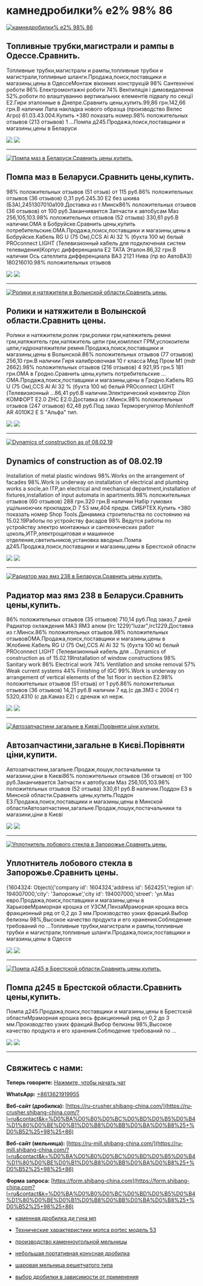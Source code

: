 # камнедробилки% е2% 98% 86

<a href="https://swt.shibang-china.com/?l=ru&img&k=%D0%BA%D0%B0%D0%BC%D0%BD%D0%B5%D0%B4%D1%80%D0%BE%D0%B1%D0%B8%D0%BB%D0%BA%D0%B8%25+%D0%B52%25+98%25+86" target="_blank">![камнедробилки% е2% 98% 86](http://static.shibang-china.com/all-800x300/516.jpg)</a>

## Топливные трубки,магистрали и рампы в Одессе.Сравнить.
Топливные трубки,магистрали и рампы,топливные трубки и магистрали,топливные шланги.Продажа,поиск,поставщики и магазины,цены в ОдессеМонтаж віконних конструкцій 98% Сантехнічні роботи 86% Електромонтажні роботи 74% Вентиляція і димовидалення 52%.роботи по влаштуванню вертикальних елементів підвалу по секції Е2.Гири эталонные в Днепре.Сравнить цены,купить.99,86 грн.142,66 грн.В наличии Лапа накладка нового образца (производство Велес Агро) 61.03.43.004.Купить +380 показать номер.98% положительных отзывов (213 отзывов) 1 …Помпа д245.Продажа,поиск,поставщики и магазины,цены в Беларуси


<a href="https://whatsapp.shibangsoft.com/WhatsApp.php" target="_blank" title="WhatsApp">![](http://static.shibang-china.com/icon/whatsapp.png)</a> <a href="https://swt.shibang-china.com/?l=ru&icon&k=%D0%BA%D0%B0%D0%BC%D0%BD%D0%B5%D0%B4%D1%80%D0%BE%D0%B1%D0%B8%D0%BB%D0%BA%D0%B8%25+%D0%B52%25+98%25+86" target="_blank">![](http://static.shibang-china.com/icon/chat-ru.png)</a>

---

<a href="https://swt.shibang-china.com/?l=ru&img&k=%D0%BA%D0%B0%D0%BC%D0%BD%D0%B5%D0%B4%D1%80%D0%BE%D0%B1%D0%B8%D0%BB%D0%BA%D0%B8%25+%D0%B52%25+98%25+86" target="_blank">![Помпа маз в Беларуси.Сравнить цены,купить.](http://static.shibang-china.com/all-800x300/186.jpg)</a>

## Помпа маз в Беларуси.Сравнить цены,купить.
98% положительных отзывов (51 отзыв) от 115 руб.86% положительных отзывов (36 отзывов) 0,31 руб.245.30 Е2 без шкива (БЗА),2451307010a109.Доставка из г.Минск86% положительных отзывов (36 отзывов) от 100 руб.Заканчивается Запчасти к автобусам Маз 256,105,103.98% положительных отзывов (52 отзыва) 330,61 руб.В наличии.ОМА в Бобруйске.Сравнить цены,купить потребительские.ОМА.Продажа,поиск,поставщики и магазины,цены в Бобруйске.Кабель RG U (75 Ом),CCS Al Al 32 % (бухта 100 м) белый PROconnect LIGHT (Телевизионный кабель для подключения систем телевидения)Корпус дифференциала Е2 ТАТА Эталон.86,32 грн.В наличии Ось сателлита дифференциала ВАЗ 2121 Нива (пр во АвтоВАЗ) 180216010.98% положительных отзывов


<a href="https://whatsapp.shibangsoft.com/WhatsApp.php" target="_blank" title="WhatsApp">![](http://static.shibang-china.com/icon/whatsapp.png)</a> <a href="https://swt.shibang-china.com/?l=ru&icon&k=%D0%BA%D0%B0%D0%BC%D0%BD%D0%B5%D0%B4%D1%80%D0%BE%D0%B1%D0%B8%D0%BB%D0%BA%D0%B8%25+%D0%B52%25+98%25+86" target="_blank">![](http://static.shibang-china.com/icon/chat-ru.png)</a>

---

<a href="https://swt.shibang-china.com/?l=ru&img&k=%D0%BA%D0%B0%D0%BC%D0%BD%D0%B5%D0%B4%D1%80%D0%BE%D0%B1%D0%B8%D0%BB%D0%BA%D0%B8%25+%D0%B52%25+98%25+86" target="_blank">![Ролики и натяжители в Волынской области.Сравнить цены.](http://static.shibang-china.com/all-800x300/420.jpg)</a>

## Ролики и натяжители в Волынской области.Сравнить цены.
Ролики и натяжители,ролик грм,ролики грм,натяжитель ремня грм,натяжитель грм,натяжитель цепи грм,комплект ГРМ,успокоители цепи,гидронатяжители ремня.Продажа,поиск,поставщики и магазины,цены в Волынской.86% положительных отзывов (77 отзывов) 256,10 грн.В наличии Гиря калибровочная 10 г класса Мед Пром М1 (mdr 2662).98% положительных отзывов (216 отзывов) 4 921,95 грн.5 181 грн.ОМА в Гродно.Сравнить цены,купить потребительские …ОМА.Продажа,поиск,поставщики и магазины,цены в Гродно.Кабель RG U (75 Ом),CCS Al Al 32 % (бухта 100 м) белый PROconnect LIGHT (Телевизионный …86,41 руб.В наличии.Электрический конвектор Zilon КОМФОРТ E2.0 ZHC Е2.0.Доставка из г.Минск.98% положительных отзывов (247 отзывов) 62,48 руб.Под заказ Терморегулятор Mohlenhoff AR 4010K2 E S &quot;Альфа&quot; тип.


<a href="https://whatsapp.shibangsoft.com/WhatsApp.php" target="_blank" title="WhatsApp">![](http://static.shibang-china.com/icon/whatsapp.png)</a> <a href="https://swt.shibang-china.com/?l=ru&icon&k=%D0%BA%D0%B0%D0%BC%D0%BD%D0%B5%D0%B4%D1%80%D0%BE%D0%B1%D0%B8%D0%BB%D0%BA%D0%B8%25+%D0%B52%25+98%25+86" target="_blank">![](http://static.shibang-china.com/icon/chat-ru.png)</a>

---

<a href="https://swt.shibang-china.com/?l=ru&img&k=%D0%BA%D0%B0%D0%BC%D0%BD%D0%B5%D0%B4%D1%80%D0%BE%D0%B1%D0%B8%D0%BB%D0%BA%D0%B8%25+%D0%B52%25+98%25+86" target="_blank">![Dynamics of construction as of 08.02.19](http://static.shibang-china.com/all-800x300/1349.jpg)</a>

## Dynamics of construction as of 08.02.19
Installation of metal plastic windows 98%.Works on the arrangement of facades 98%.Work is underway on installation of electrical and plumbing works a socle,an ITP,an electrical and mechanical department,installation of fixtures,installation of input automata in apartments.98% положительных отзывов (60 отзывов) 288 грн.320 грн.В наличии Набір гумових ущільнюючих прокладок,D 7 53 мм,404 предм. СИБРТЕХ.Купить +380 показать номер Shop Tools.Динамика строительства по состоянию на 15.02.19Работы по устройству фасадов 98% Ведутся работы по устройству электро монтажных и сантехнических работ цоколь,ИТР,электрощитовая и машинное отделение,светильников,установка вводных.Помпа д245.Продажа,поиск,поставщики и магазины,цены в Брестской области


<a href="https://whatsapp.shibangsoft.com/WhatsApp.php" target="_blank" title="WhatsApp">![](http://static.shibang-china.com/icon/whatsapp.png)</a> <a href="https://swt.shibang-china.com/?l=ru&icon&k=%D0%BA%D0%B0%D0%BC%D0%BD%D0%B5%D0%B4%D1%80%D0%BE%D0%B1%D0%B8%D0%BB%D0%BA%D0%B8%25+%D0%B52%25+98%25+86" target="_blank">![](http://static.shibang-china.com/icon/chat-ru.png)</a>

---

<a href="https://swt.shibang-china.com/?l=ru&img&k=%D0%BA%D0%B0%D0%BC%D0%BD%D0%B5%D0%B4%D1%80%D0%BE%D0%B1%D0%B8%D0%BB%D0%BA%D0%B8%25+%D0%B52%25+98%25+86" target="_blank">![Радиатор маз ямз 238 в Беларуси.Сравнить цены,купить.](http://static.shibang-china.com/all-800x300/900.jpg)</a>

## Радиатор маз ямз 238 в Беларуси.Сравнить цены,купить.
86% положительных отзывов (35 отзывов) 710,14 руб.Под заказ,7 дней Радиатор охлаждения МАЗ ЯМЗ алюм (lrc 1229)&quot;luzar&quot;,lrc1229.Доставка из г.Минск.86% положительных отзывов.98% положительных отзывовОМА.Продажа,поиск,поставщики и магазины,цены в Жлобине.Кабель RG U (75 Ом),CCS Al Al 32 % (бухта 100 м) белый PROconnect LIGHT (Телевизионный кабель для …Dynamics of construction as of 15.02.19Installation of window constructions 98% Sanitary work 86% Electrical work 74% Ventilation and smoke removal 57% Weak current systems 44% Finishing of IGC 99%.Work is underway on arrangement of vertical elements of the 1st floor in section Е2.98% положительных отзывов (51 отзыв) от 1 руб.86% положительных отзывов (36 отзывов) 14,21 руб.В наличии 7 ед.(с дв.ЗМЗ с 2004 г) 5320,4310 (с дв.Камаз Е2) с дренаж кл нерж.


<a href="https://whatsapp.shibangsoft.com/WhatsApp.php" target="_blank" title="WhatsApp">![](http://static.shibang-china.com/icon/whatsapp.png)</a> <a href="https://swt.shibang-china.com/?l=ru&icon&k=%D0%BA%D0%B0%D0%BC%D0%BD%D0%B5%D0%B4%D1%80%D0%BE%D0%B1%D0%B8%D0%BB%D0%BA%D0%B8%25+%D0%B52%25+98%25+86" target="_blank">![](http://static.shibang-china.com/icon/chat-ru.png)</a>

---

<a href="https://swt.shibang-china.com/?l=ru&img&k=%D0%BA%D0%B0%D0%BC%D0%BD%D0%B5%D0%B4%D1%80%D0%BE%D0%B1%D0%B8%D0%BB%D0%BA%D0%B8%25+%D0%B52%25+98%25+86" target="_blank">![Автозапчастини,загальне в Києві.Порівняти ціни,купити.](http://static.shibang-china.com/all-800x300/1230.jpg)</a>

## Автозапчастини,загальне в Києві.Порівняти ціни,купити.
Автозапчастини,загальне.Продаж,пошук,постачальники та магазини,ціни в Києві86% положительных отзывов (36 отзывов) от 100 руб.Заканчивается Запчасти к автобусам Маз 256,105,103.98% положительных отзывов (52 отзыва) 330,61 руб.В наличии.Поддон Е3 в Минской области.Сравнить цены,купить.Поддон Е3.Продажа,поиск,поставщики и магазины,цены в Минской областиАвтозапчастини,загальне.Продаж,пошук,постачальники та магазини,ціни в Києві


<a href="https://whatsapp.shibangsoft.com/WhatsApp.php" target="_blank" title="WhatsApp">![](http://static.shibang-china.com/icon/whatsapp.png)</a> <a href="https://swt.shibang-china.com/?l=ru&icon&k=%D0%BA%D0%B0%D0%BC%D0%BD%D0%B5%D0%B4%D1%80%D0%BE%D0%B1%D0%B8%D0%BB%D0%BA%D0%B8%25+%D0%B52%25+98%25+86" target="_blank">![](http://static.shibang-china.com/icon/chat-ru.png)</a>

---

<a href="https://swt.shibang-china.com/?l=ru&img&k=%D0%BA%D0%B0%D0%BC%D0%BD%D0%B5%D0%B4%D1%80%D0%BE%D0%B1%D0%B8%D0%BB%D0%BA%D0%B8%25+%D0%B52%25+98%25+86" target="_blank">![Уплотнитель лобового стекла в Запорожье.Сравнить цены.](http://static.shibang-china.com/all-800x300/1219.jpg)</a>

## Уплотнитель лобового стекла в Запорожье.Сравнить цены.
{1604324: Object({'company id': 1604324,'address id': 5624251,'region id': 194007000,'city': 'Запорожье','city id': 194007000,'street': 'ул.Маз евро.Продажа,поиск,поставщики и магазины,цены в ХарьковеМраморная крошка от УЗСМ,ПензаМраморная крошка весь фракционный ряд от 0,2 до 3 мм.Производство узких фракций.Выбор белизны 98%,Высокое качество продукта и его хранения.Соблюдение требований по …Топливные трубки,магистрали и рампы,топливные трубки и магистрали,топливные шланги.Продажа,поиск,поставщики и магазины,цены в Одессе


<a href="https://whatsapp.shibangsoft.com/WhatsApp.php" target="_blank" title="WhatsApp">![](http://static.shibang-china.com/icon/whatsapp.png)</a> <a href="https://swt.shibang-china.com/?l=ru&icon&k=%D0%BA%D0%B0%D0%BC%D0%BD%D0%B5%D0%B4%D1%80%D0%BE%D0%B1%D0%B8%D0%BB%D0%BA%D0%B8%25+%D0%B52%25+98%25+86" target="_blank">![](http://static.shibang-china.com/icon/chat-ru.png)</a>

---

<a href="https://swt.shibang-china.com/?l=ru&img&k=%D0%BA%D0%B0%D0%BC%D0%BD%D0%B5%D0%B4%D1%80%D0%BE%D0%B1%D0%B8%D0%BB%D0%BA%D0%B8%25+%D0%B52%25+98%25+86" target="_blank">![Помпа д245 в Брестской области.Сравнить цены,купить.](http://static.shibang-china.com/all-800x300/547.jpg)</a>

## Помпа д245 в Брестской области.Сравнить цены,купить.
Помпа д245.Продажа,поиск,поставщики и магазины,цены в Брестской областиМраморная крошка весь фракционный ряд от 0,2 до 3 мм.Производство узких фракций.Выбор белизны 98%,Высокое качество продукта и его хранения.Соблюдение требований по …

<a href="https://whatsapp.shibangsoft.com/WhatsApp.php" target="_blank" title="WhatsApp">![](http://static.shibang-china.com/icon/whatsapp.png)</a> <a href="https://swt.shibang-china.com/?l=ru&icon&k=%D0%BA%D0%B0%D0%BC%D0%BD%D0%B5%D0%B4%D1%80%D0%BE%D0%B1%D0%B8%D0%BB%D0%BA%D0%B8%25+%D0%B52%25+98%25+86" target="_blank">![](http://static.shibang-china.com/icon/chat-ru.png)</a>

---
## Свяжитесь с нами:

**Теперь говорите:** [Нажмите, чтобы начать чат](https://swt.shibang-china.com?l=ru&contact&k=%D0%BA%D0%B0%D0%BC%D0%BD%D0%B5%D0%B4%D1%80%D0%BE%D0%B1%D0%B8%D0%BB%D0%BA%D0%B8%25+%D0%B52%25+98%25+86)

**WhatsApp:**  [+8613621919955](https://whatsapp.shibangsoft.com/WhatsApp.php)

**Веб-сайт (дробилка):** [https://ru-crusher.shibang-china.com/](https://ru-crusher.shibang-china.com/?l=ru&contact&k=%D0%BA%D0%B0%D0%BC%D0%BD%D0%B5%D0%B4%D1%80%D0%BE%D0%B1%D0%B8%D0%BB%D0%BA%D0%B8%25+%D0%B52%25+98%25+86)

**Веб-сайт (мельница):** [https://ru-mill.shibang-china.com/](https://ru-mill.shibang-china.com/?l=ru&contact&k=%D0%BA%D0%B0%D0%BC%D0%BD%D0%B5%D0%B4%D1%80%D0%BE%D0%B1%D0%B8%D0%BB%D0%BA%D0%B8%25+%D0%B52%25+98%25+86)

**Форма запроса:** [https://form.shibang-china.com](https://form.shibang-china.com?l=ru&contact&k=%D0%BA%D0%B0%D0%BC%D0%BD%D0%B5%D0%B4%D1%80%D0%BE%D0%B1%D0%B8%D0%BB%D0%BA%D0%B8%25+%D0%B52%25+98%25+86)

* [каменная дробилка ди гуна мп](../124/%D0%BA%D0%B0%D0%BC%D0%B5%D0%BD%D0%BD%D0%B0%D1%8F%20%D0%B4%D1%80%D0%BE%D0%B1%D0%B8%D0%BB%D0%BA%D0%B0%20%D0%B4%D0%B8%20%D0%B3%D1%83%D0%BD%D0%B0%20%D0%BC%D0%BF.md)

* [Технические характеристики мопса portec модель 53](../123/%D0%A2%D0%B5%D1%85%D0%BD%D0%B8%D1%87%D0%B5%D1%81%D0%BA%D0%B8%D0%B5%20%D1%85%D0%B0%D1%80%D0%B0%D0%BA%D1%82%D0%B5%D1%80%D0%B8%D1%81%D1%82%D0%B8%D0%BA%D0%B8%20%D0%BC%D0%BE%D0%BF%D1%81%D0%B0%20portec%20%D0%BC%D0%BE%D0%B4%D0%B5%D0%BB%D1%8C%2053.md)

* [производство каменноугольной мельницы](../121/%D0%BF%D1%80%D0%BE%D0%B8%D0%B7%D0%B2%D0%BE%D0%B4%D1%81%D1%82%D0%B2%D0%BE%20%D0%BA%D0%B0%D0%BC%D0%B5%D0%BD%D0%BD%D0%BE%D1%83%D0%B3%D0%BE%D0%BB%D1%8C%D0%BD%D0%BE%D0%B9%20%D0%BC%D0%B5%D0%BB%D1%8C%D0%BD%D0%B8%D1%86%D1%8B.md)

* [небольшая портативная конусная дробилка](../124/%D0%BD%D0%B5%D0%B1%D0%BE%D0%BB%D1%8C%D1%88%D0%B0%D1%8F%20%D0%BF%D0%BE%D1%80%D1%82%D0%B0%D1%82%D0%B8%D0%B2%D0%BD%D0%B0%D1%8F%20%D0%BA%D0%BE%D0%BD%D1%83%D1%81%D0%BD%D0%B0%D1%8F%20%D0%B4%D1%80%D0%BE%D0%B1%D0%B8%D0%BB%D0%BA%D0%B0.md)

* [шаровая мельница решетчатого типа](../123/%D1%88%D0%B0%D1%80%D0%BE%D0%B2%D0%B0%D1%8F%20%D0%BC%D0%B5%D0%BB%D1%8C%D0%BD%D0%B8%D1%86%D0%B0%20%D1%80%D0%B5%D1%88%D0%B5%D1%82%D1%87%D0%B0%D1%82%D0%BE%D0%B3%D0%BE%20%D1%82%D0%B8%D0%BF%D0%B0.md)

* [выбор дробилки в зависимости от применения](../124/%D0%B2%D1%8B%D0%B1%D0%BE%D1%80%20%D0%B4%D1%80%D0%BE%D0%B1%D0%B8%D0%BB%D0%BA%D0%B8%20%D0%B2%20%D0%B7%D0%B0%D0%B2%D0%B8%D1%81%D0%B8%D0%BC%D0%BE%D1%81%D1%82%D0%B8%20%D0%BE%D1%82%20%D0%BF%D1%80%D0%B8%D0%BC%D0%B5%D0%BD%D0%B5%D0%BD%D0%B8%D1%8F.md)